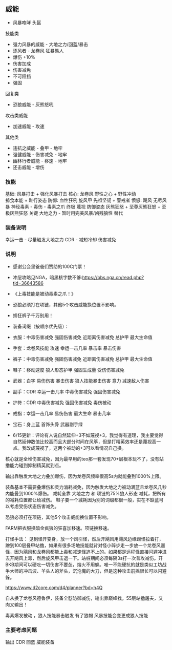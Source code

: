 


## 威能

- 风暴咆哮 头盔

技能类
- 强力风暴的威能 - 大地之力/回蓝/暴击
- 逐风者 - 龙卷风
狂暴熊人
- 爆伤 +10%
- 伤害加成
- 伤害减免
- 不可阻挡
- 强固

回复类
- 恐狼威能 - 灰熊怒吼
  
攻击类威能
- 加速威能 - 攻速

其他类
- 违抗之威能 - 叠甲 - 地牢
- 强健威能 - 伤害减免 - 地牢
- 幽林行者威能 - 移速 - 地牢
- 还击威能 - 增伤

### 技能
基础: 风暴打击 + 强化风暴打击
核心:
    龙卷风
    野性之心 + 野性冲动    
    掠食本能 + 趾行姿态
防御:
    血性狂吼
    旋风甲
    先祖坚韧 + 警戒者
愤怒:
    飓风
    无尽风暴
    神经毒素 - 毒伤 - 毒素之爪
终极
    蔑视
    防御姿态
    灰熊狂怒 + 至尊灰熊狂怒 + 至极灰熊狂怒
关键
    大地之力 - 暂时用完美风暴/凶残狼性 替代



### 装备说明
幸运一击 - 尽量触发大地之力
CDR - 减短冷却
伤害减免

### 说明
- 感谢公会里爸爸们赞助的100C门票！
- 冲层攻略见NGA，暗黑核字数不够:https://bbs.nga.cn/read.php?tid=36643586
- 《上毒技能是被动毒素之爪！》
- 恐狼必须打在项链，其他5个攻击威能换位置不影响。
- 娇狂裤子千万别用！

- 装备词缀（按顺序优先级）：
- 衣服：中毒伤害减免 强固伤害减免 近距离伤害减免 总护甲 最大生命值
- 手套：龙卷风技能 攻速 幸运一击几率 暴击率 暴击伤害
- 裤子：中毒伤害减免 强固伤害减免 近距离伤害减免 总护甲 最大生命值
- 鞋子：移动速度 狼人形态护甲 强固生成量 受伤伤害减免

- 武器：白字 易伤伤害 暴击伤害 狼人技能暴击伤害 意力 减速敌人伤害
- 副手：CDR 幸运一击几率 中毒伤害减免 强固伤害减免

- 护符：CDR 中毒伤害减免 强固伤害减免 毒伤被动
- 戒指：幸运一击几率 易伤伤害 最大生命 暴击几率

- 宝石：身上蓝 首饰头骨 武器副手绿
- 6/15更新：评论有人说自然延伸+3不如蔑视+3，我觉得有道理，我主要觉得自然延伸数值比较高而且大部分时间在风筝，但是打精英效率还是蔑视高一点。我改成蔑视了，这两个被动的+3可以看情况自己换。


核心就是全堆伤害减免，因为最早用的teo那一套发现70+层根本玩不了，没有站撸能力碰到抑制精英就到点。

输出靠触发大地之力叠加爆伤，因为龙卷风频率很高5s内就能叠到1000%上限。

装备基本不需要叠爆伤和灵力消耗减免，因为触发大地之力被动满蓝且龙卷风几秒内能叠到1000%爆伤。
减耗全靠 大地之力 和 项链的75%狼人形态 减耗，把所有的减耗位置都让给减伤。
鞋子要一个减耗因为别的词缀都很一般，实在不缺蓝可以考虑受伤状态伤害减免。

恐狼必须打在项链，其他5个攻击威能换位置不影响。

FARM把衣服换暗金疯狼的狂喜加移速。项链换移速。


打怪手法：
见到怪开变身，放一个风引怪，然后开飓风用飓风边缘蹭怪拉着打，蹭到100层叠甲站撸，如果有很多场地技能就背对怪小碎步走一步放一个龙卷风遛怪，因为飓风和龙卷风都能上毒和减速怪追不上的。如果都是远程怪直接闪避冲进去开飓风上毒，然后旋风甲击退一下。站桩期间必须每隔3s打一次普攻减伤。开BKB期间可以硬吃一切伤害不要怂，熔火不用躲。唯一不能硬抗的就是类似工坊战争大师的冲击波、羊头人的斧头，沉沦魔的大刀，但是这种攻击前摇很长可以闪避躲。


https://www.d2core.com/d4/planner?bd=h4Q

自从换了龙卷风德鲁伊，装备全怼防御减伤，输出靠巅峰找。55层站撸屠夫，又肉又输出！

毒素爆发被动 ，狼人技能暴击触发 有了狼帽 风暴技能会变更成狼人技能


### 主要考虑问题

输出
    CDR 
    回蓝
    威能装备